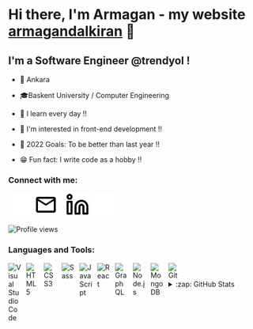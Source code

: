 # Hi there, I'm Armagan - my website [armagandalkiran][website] 👋 

## I'm a Software Engineer @trendyol !

- 📍 Ankara
- 🎓Baskent University / Computer Engineering

- 👀 I learn every day !!
- 🚀 I'm interested in front-end development !!
- 🥅 2022 Goals: To be better than last year !!
- 😁 Fun fact: I write code as a hobby !!

### Connect with me:
[![website](./img/mail-dark.svg)](mailto:armagandalkran20@gmail.com/#gh-dark-mode-only)
[![website](./img/mail-light.svg)](mailto:armagandalkran20@gmail.com/#gh-light-mode-only)
&nbsp;&nbsp;
[![website](./img/linkedin-light.svg)](https://www.linkedin.com/in/arma%C4%9Fan-dalk%C4%B1ran-4aa233171/#gh-light-mode-only)
[![website](./img/linkedin-dark.svg)](https://www.linkedin.com/in/arma%C4%9Fan-dalk%C4%B1ran-4aa233171/#gh-dark-mode-only)

![Profile views](https://gpvc.arturio.dev/armagandalkiran) 

### Languages and Tools:



[<img align="left" alt="Visual Studio Code" width="26px" src="https://cdn.jsdelivr.net/gh/devicons/devicon/icons/vscode/vscode-original.svg" style="padding-right:10px;" />]()
[<img align="left" alt="HTML5" width="26px" src="https://cdn.jsdelivr.net/gh/devicons/devicon/icons/html5/html5-original.svg" style="padding-right:10px;" />]()
[<img align="left" alt="CSS3" width="26px" src="https://cdn.jsdelivr.net/gh/devicons/devicon/icons/css3/css3-original.svg" style="padding-right:10px;" />]()
[<img align="left" alt="Sass" width="26px" src="https://cdn.jsdelivr.net/gh/devicons/devicon/icons/sass/sass-original.svg" style="padding-right:10px;" />]()
[<img align="left" alt="JavaScript" width="26px" src="https://cdn.jsdelivr.net/gh/devicons/devicon/icons/javascript/javascript-original.svg" style="padding-right:10px;" />]()
[<img align="left" alt="React" width="26px" src="https://cdn.jsdelivr.net/gh/devicons/devicon/icons/react/react-original.svg" style="padding-right:10px;" />]()
[<img align="left" alt="GraphQL" width="26px" src="https://cdn.jsdelivr.net/gh/devicons/devicon/icons/graphql/graphql-plain.svg" style="padding-right:10px;" />]()
[<img align="left" alt="Node.js" width="26px" src="https://cdn.jsdelivr.net/gh/devicons/devicon/icons/nodejs/nodejs-original.svg" style="padding-right:10px;" />]()
[<img align="left" alt="MongoDB" width="26px" src="https://cdn.jsdelivr.net/gh/devicons/devicon/icons/mongodb/mongodb-original.svg" style="padding-right:10px;" />]()
[<img align="left" alt="Git" width="26px" src="https://cdn.jsdelivr.net/gh/devicons/devicon/icons/git/git-original.svg" style="padding-right:10px;" />]()




<br />
<br />

<details>
  <summary>:zap: GitHub Stats</summary>

  <img align="left" alt="armagandalkiran's GitHub Stats" src="https://github-readme-stats.vercel.app/api?username=armagandalkiran&show_icons=true&hide_border=false&title_color=ff652f&icon_color=FFE400&bg_color=09131B&text_color=ffffff&border_color=0c1a25" />

</details>

[website]: https://www.armagandalkiran.com/
[linkedin]: https://www.linkedin.com/in/arma%C4%9Fan-dalk%C4%B1ran-4aa233171/
